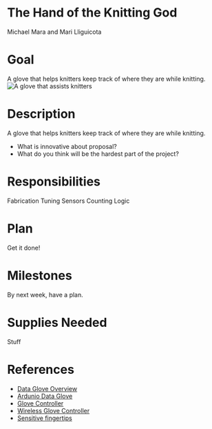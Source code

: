 The Hand of the Knitting God
==============================
Michael Mara and Mari Lliguicota

Goal
==============================
A glove that helps knitters keep track of where they are while knitting.
![A glove that assists knitters](https://cdn.instructables.com/F66/1H4R/J30SVBKT/F661H4RJ30SVBKT.LARGE.jpg)

Description
==============================
A glove that helps knitters keep track of where they are while knitting.
 - What is innovative about proposal?
 - What do you think will be the hardest part of the project?
 
Responsibilities
==============================

Fabrication
Tuning Sensors
Counting Logic
 
Plan
===============================

Get it done!

Milestones
===============================

By next week, have a plan.

Supplies Needed
==============================
Stuff

References
===============================
- [Data Glove Overview](https://www.kobakant.at/DIY/?p=7114)
- [Ardunio Data Glove](https://www.kobakant.at/DIY/?p=4639)
- [Glove Controller](https://www.instructables.com/id/DIY-Glove-Controller-With-E-Textile-Sensors/)
- [Wireless Glove Controller](https://learn.sparkfun.com/tutorials/wireless-glove-controller)
- [Sensitive fingertips](https://www.kobakant.at/DIY/?p=531)
